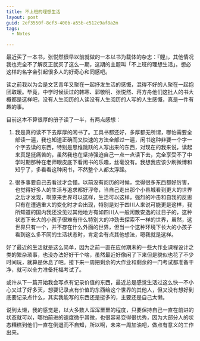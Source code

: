 ```yaml
---
title: 不上班的理想生活
layout: post
guid: 2ef3550f-8cf3-400b-a55b-c512c9af8a2m
tags:
  - Notes

---
```


最近买了一本书，张悦然很早以前就做的一本以书为载体的杂志：『鲤』，其他情况我也完全不了解反正就买了这么一期，这期的主题叫「不上班的理想生活」。想必这样的名字会引起很多人的好奇心和同感吧。

读之前我以为会是文艺青年又聚在一起抒发生活的感慨，混得不好的人聚在一起抱团取暖。毕竟，中学时候读过的韩寒、郭敬明、张悦然、蒋方舟他们这批人的书大概都是这样吧，没有人生阅历的人读没有人生阅历的人写的人生感慨，真是一件有趣的事。

目前这本不算很厚的册子读了一半，有两点感想：

 1. 我是真的读不下去厚厚的闲书了。工具书都还好，多厚都无所谓，哪怕需要全部读一遍，我也知道正确而又快速的方法全部过一遍，闲书这种非要一个字一个字去读的东西，特别是思维跳跃的人写出来的东西，对现在的我来说，读起来真是挺痛苦的，虽然我也在坚持强迫自己一点一点读下去，完全享受不了中学时期那种在老师眼皮底下看闲书的乐趣，丝毫没有。我想我应该少刷微博和知乎了，多看看这种闲书，不然整个人都太浮躁。

 2. 很多事要自己去看过才会懂。以前没有阅历的时候，觉得很多东西都好厉害，也觉得好多人的生活与追求都好浮夸，当自己走出那个小县城看到更大的世界之后才发现，啊原来世界可以这样，生活可以这样，强烈的冲击和自我的反思只有在遭遇重大的变化时才会出现，特别是对于四川人来说可能更是这样，我所知道的国内我还没见过其他地方有如四川人一般闲散安逸的过日子的，这种状态下长大的小孩子很难有什么特别大的冲劲去探索不一样的世界，虽然，这世界只有一个，并不存在什么外面的世界，但当一个这种环境下长大的小孩子看到这么多不同的生活状态时，肯定会有点其他想法，嗯我就是这样。


好了最近的生活就是这么简单，因为之前一直在应付期末的一些大作业课程设计之类的繁杂琐事，也没办法好好干个啥，虽然最近好像闲了下来但是貌似也花了不少时间玩，就算是休息了吧。接下来一周把剩余的大作业和剩余的一门考试都准备干净，就可以全力准备托福考试了。

或许从下一篇开始我会写点有记录价值的东西，最近总是感觉生活过这么快一不小心又过了好多天，想要记录点有价值的东西给这个世界的其他人，但又没有想好到底要记录点什么，其实我能写的东西还是挺多的，主要还是自己太懒。

说到太懒，我的感觉是，以大多数人浑浑噩噩的程度，只要保持自己一直在前进的状态就可以，哪怕前进的速度微乎其微，也很容易变得很优秀，因为大部分人的状态糟糕到他们一直在倒退而不自知，所以啊，未来一周加油吧，做点有意义的工作出来。
  
